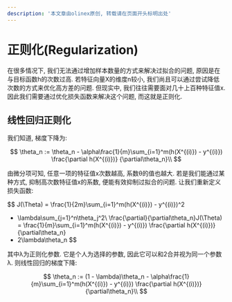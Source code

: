 ```yaml
---
description: '本文章由olinex原创, 转载请在页面开头标明出处'
---
```


# 正则化\(Regularization\)

在很多情况下, 我们无法通过增加样本数量的方式来解决过拟合的问题, 原因是在与目标函数h的次数过高. 若特征向量X的维度n较小, 我们尚且可以通过尝试降低次数的方式来优化高方差的问题. 但现实中, 我们往往需要面对几十上百种特征值x. 因此我们需要通过优化损失函数来解决这个问题, 而这就是正则化.

## 线性回归正则化

我们知道, 梯度下降为:

$$
\theta_n := \theta_n - \alpha\frac{1}{m}\sum_{i=1}^m(h(X^{(i)}) - y^{(i)})
\frac{\partial h(X^{(i)})}
{\partial\theta_n}\\
$$

由微分项可知, 任意一项的特征值x次数越高, 系数θ的值也越大. 若是我们能通过某种方式, 抑制高次数特征值x的系数, 便能有效抑制过拟合的问题. 让我们重新定义损失函数:

$$
J(\Theta) = 
\frac{1}{2m}\sum_{i=1}^m(h(X^{(i)}) - y^{(i)})^2
 + \lambda\sum_{j=1}^n\theta_j^2\\
\frac{\partial}{\partial\theta_n}J(\Theta) = 
\frac{1}{m}\sum_{i=1}^m(h(X^{(i)}) - y^{(i)})
\frac{\partial h(X^{(i)})}
{\partial\theta_n}
+ 2\lambda\theta_n
$$

其中λ为正则化参数. 它是个人为选择的参数, 因此它可以和2合并视为同一个参数λ. 则线性回归的梯度下降:

$$
\theta_n := (1 - \lambda)\theta_n - \alpha\frac{1}{m}\sum_{i=1}^m(h(X^{(i)}) - y^{(i)})
\frac{\partial h(X^{(i)})}
{\partial\theta_n}\\
$$




